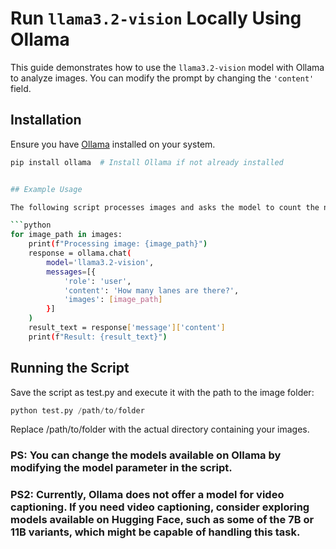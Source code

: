 # Run `llama3.2-vision` Locally Using Ollama

This guide demonstrates how to use the `llama3.2-vision` model with Ollama to analyze images. You can modify the prompt by changing the `'content'` field.

## Installation

Ensure you have [Ollama](https://ollama.ai) installed on your system.

```sh
pip install ollama  # Install Ollama if not already installed


## Example Usage

The following script processes images and asks the model to count the number of lanes:

```python
for image_path in images:
    print(f"Processing image: {image_path}")
    response = ollama.chat(
        model='llama3.2-vision',
        messages=[{
            'role': 'user',
            'content': 'How many lanes are there?',
            'images': [image_path]
        }]
    )
    result_text = response['message']['content']
    print(f"Result: {result_text}")
```
## Running the Script
Save the script as test.py and execute it with the path to the image folder:
```python
python test.py /path/to/folder

```


Replace /path/to/folder with the actual directory containing your images.


### PS: You can change the models available on Ollama by modifying the model parameter in the script.

### PS2: Currently, Ollama does not offer a model for video captioning. If you need video captioning, consider exploring models available on Hugging Face, such as some of the 7B or 11B variants, which might be capable of handling this task.



